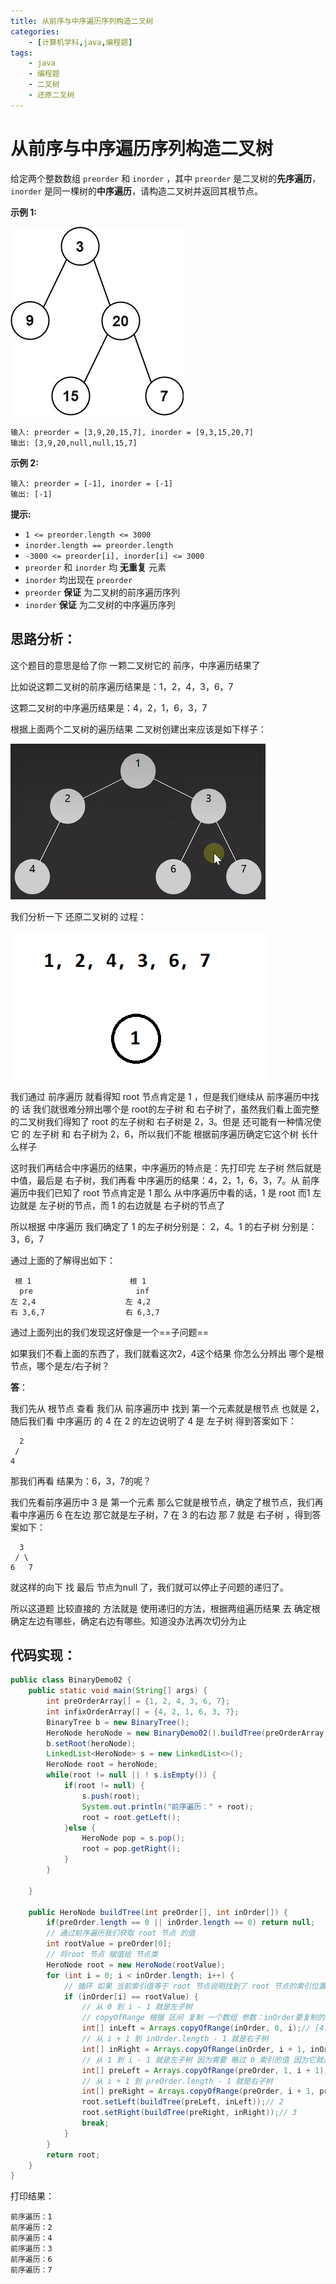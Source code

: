 ```yaml
---
title: 从前序与中序遍历序列构造二叉树
categories:
    - [计算机学科,java,编程题]
tags:
    - java
    - 编程题
    - 二叉树
    - 还原二叉树
---
```


# 从前序与中序遍历序列构造二叉树

给定两个整数数组 `preorder` 和 `inorder` ，其中 `preorder` 是二叉树的**先序遍历**， `inorder` 是同一棵树的**中序遍历**，请构造二叉树并返回其根节点。

**示例 1:**

![img](https://raw.githubusercontent.com/PigPigLetsGo/imeages/master/tree.jpg)

```
输入: preorder = [3,9,20,15,7], inorder = [9,3,15,20,7]
输出: [3,9,20,null,null,15,7]
```

**示例 2:**

```
输入: preorder = [-1], inorder = [-1]
输出: [-1]
```

**提示:**

-  `1 <= preorder.length <= 3000`
-  `inorder.length == preorder.length`
-  `-3000 <= preorder[i], inorder[i] <= 3000`
-  `preorder` 和 `inorder` 均 **无重复** 元素
-  `inorder` 均出现在 `preorder`
-  `preorder` **保证** 为二叉树的前序遍历序列
-  `inorder` **保证** 为二叉树的中序遍历序列

## 思路分析：

这个题目的意思是给了你 一颗二叉树它的 前序，中序遍历结果了

比如说这颗二叉树的前序遍历结果是：1，2，4，3，6，7

这颗二叉树的中序遍历结果是：4，2，1，6，3，7

根据上面两个二叉树的遍历结果 二叉树创建出来应该是如下样子：

![image-20240130102702438](https://raw.githubusercontent.com/PigPigLetsGo/imeages/master/image-20240130102702438.png)

我们分析一下 还原二叉树的 过程：

![image-20240130103359529](https://raw.githubusercontent.com/PigPigLetsGo/imeages/master/image-20240130103359529.png)

我们通过 前序遍历 就看得知 root 节点肯定是 1 ，但是我们继续从 前序遍历中找的 话 我们就很难分辨出哪个是 root的左子树 和 右子树了，虽然我们看上面完整的二叉树我们得知了 root 的左子树和 右子树是 2，3。但是 还可能有一种情况使它 的 左子树 和 右子树为 2，6，所以我们不能 根据前序遍历确定它这个树 长什么样子

这时我们再结合中序遍历的结果，中序遍历的特点是：先打印完 左子树 然后就是 中值，最后是 右子树，我们再看 中序遍历的结果：4，2，1，6，3，7。从 前序遍历中我们已知了 root 节点肯定是 1 那么 从中序遍历中看的话，1 是 root 而1 左边就是 左子树的节点，而 1 的右边就是 右子树的节点了

所以根据 中序遍历 我们确定了 1 的左子树分别是： 2，4。1 的右子树 分别是：3，6，7

通过上面的了解得出如下：

```
 根 1                      根 1            
  pre                       inf
左 2,4                    左 4,2
右 3,6,7                  右 6,3,7
```

通过上面列出的我们发现这好像是一个==子问题==

如果我们不看上面的东西了，我们就看这次2，4这个结果 你怎么分辨出 哪个是根节点，哪个是左/右子树？

**答**：

我们先从 根节点 查看 我们从 前序遍历中 找到 第一个元素就是根节点 也就是 2，随后我们看 中序遍历 的 4 在 2 的左边说明了 4 是 左子树 得到答案如下：

```
  2
 /
4
```

那我们再看 结果为：6，3，7的呢？

我们先看前序遍历中 3 是 第一个元素 那么它就是根节点，确定了根节点，我们再看中序遍历 6 在左边 那它就是左子树，7 在 3 的右边 那 7 就是 右子树 ，得到答案如下：

```
  3
 / \
6   7
```

就这样的向下 找 最后 节点为null 了，我们就可以停止子问题的递归了。

所以这道题 比较直接的 方法就是 使用递归的方法，根据两组遍历结果 去 确定根 确定左边有哪些，确定右边有哪些。知道没办法再次切分为止

##  代码实现：

```java
public class BinaryDemo02 {
    public static void main(String[] args) {
        int preOrderArray[] = {1, 2, 4, 3, 6, 7};
        int infixOrderArray[] = {4, 2, 1, 6, 3, 7};
        BinaryTree b = new BinaryTree();
        HeroNode heroNode = new BinaryDemo02().buildTree(preOrderArray, infixOrderArray);
        b.setRoot(heroNode);
        LinkedList<HeroNode> s = new LinkedList<>();
        HeroNode root = heroNode;
        while(root != null || ! s.isEmpty()) {
            if(root != null) {
                s.push(root);
                System.out.println("前序遍历：" + root);
                root = root.getLeft();
            }else {
                HeroNode pop = s.pop();
                root = pop.getRight();
            }
        }

    }

    public HeroNode buildTree(int preOrder[], int inOrder[]) {
        if(preOrder.length == 0 || inOrder.length == 0) return null;
        // 通过前序遍历我们获取 root 节点 的值
        int rootValue = preOrder[0];
        // 将root 节点 赋值给 节点类
        HeroNode root = new HeroNode(rootValue);
        for (int i = 0; i < inOrder.length; i++) {
            // 循环 如果 当前索引值等于 root 节点说明找到了 root 节点的索引位置了
            if (inOrder[i] == rootValue) {
                // 从 0 到 i - 1 就是左子树
                // copyOfRange 根据 区间 复制 一个数组 参数：inOrder要复制的数组 区间：从0到i-1 (含头不含尾 所以i 就是i - 1的效果)
                int[] inLeft = Arrays.copyOfRange(inOrder, 0, i);// [4. 2]
                // 从 i + 1 到 inOrder.length - 1 就是右子树
                int[] inRight = Arrays.copyOfRange(inOrder, i + 1, inOrder.length);// [6, 3, 7]
                // 从 1 到 i - 1 就是左子树 因为需要 略过 0 索引的值 因为它就是 根节点 而我们要找的是 4，2中谁是根 这时我们需要前序遍历的结果来判断
                int[] preLeft = Arrays.copyOfRange(preOrder, 1, i + 1);// [2, 4]
                // 从 i + 1 到 preOrder.length - 1 就是右子树
                int[] preRight = Arrays.copyOfRange(preOrder, i + 1, preOrder.length);// [3, 6, 7]
                root.setLeft(buildTree(preLeft, inLeft));// 2
                root.setRight(buildTree(preRight, inRight));// 3
                break;
            }
        }
        return root;
    }
}
```

打印结果：

```
前序遍历：1
前序遍历：2
前序遍历：4
前序遍历：3
前序遍历：6
前序遍历：7
```

